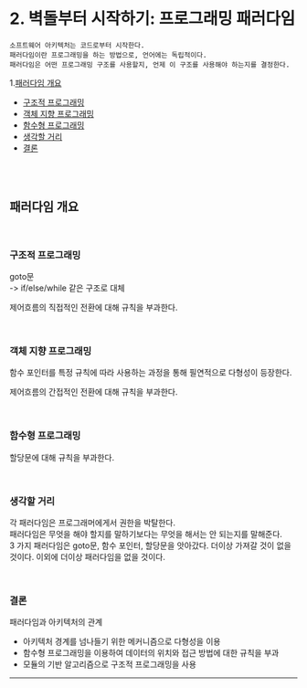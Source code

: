 # 2. 벽돌부터 시작하기: 프로그래밍 패러다임

```
소프트웨어 아키텍처는 코드로부터 시작한다.
패러다임이란 프로그래밍을 하는 방법으로, 언어에는 독립적이다.
패러다임은 어떤 프로그래밍 구조를 사용할지, 언제 이 구조를 사용해야 하는지를 결정한다.
```

1.[패러다임 개요](#패러다임-개요)
  - [구조적 프로그래밍](#구조적-프로그래밍)
  - [객체 지향 프로그래밍](#객체-지향-프로그래밍)
  - [함수형 프로그래밍](#함수형-프로그래밍)
  - [생각할 거리](#생각할-거리)
  - [결론](#결론)

<br>
<br>

## 패러다임 개요

<br>

### 구조적 프로그래밍
goto문<br>
-> if/else/while 같은 구조로 대체

제어흐름의 직접적인 전환에 대해 규칙을 부과한다.

<br>

### 객체 지향 프로그래밍
함수 포인터를 특정 규칙에 따라 사용하는 과정을 통해 필연적으로 다형성이 등장한다.

제어흐름의 간접적인 전환에 대해 규칙을 부과한다.

<br>

### 함수형 프로그래밍
할당문에 대해 규칙을 부과한다.

<br>

### 생각할 거리
각 패러다임은 프로그래머에게서 권한을 박탈한다.<br>
패러다임은 무엇을 해야 할지를 말하기보다는 무엇을 해서는 안 되는지를 말해준다.<br>
3 가지 패러다임은 goto문, 함수 포인터, 할당문을 앗아갔다. 더이상 가져갈 것이 없을 것이다. 이외에 더이상 패러다임을 없을 것이다.

<br>

### 결론

패러다임과 아키텍처의 관계

- 아키텍처 경계를 넘나들기 위한 메커니즘으로 다형성을 이용
- 함수형 프로그래밍을 이용하여 데이터의 위치와 접근 방법에 대한 규칙을 부과
- 모듈의 기반 알고리즘으로 구조적 프로그래밍을 사용
 

---

<br>
<br>

